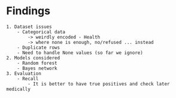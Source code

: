 # Findings
    1. Dataset issues
        - Categorical data
            -> weirdly encoded - Health 
            -> where none is enough, no/refused ... instead
        - Duplicate rows
        - Need to handle None values (so far we ignore)
    2. Models considered
        - Random forest
        - Bayes network
    3. Evaluation
        - Recall
            - It is better to have true positives and check later medically
